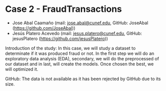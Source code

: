 # Case 2 - FraudTransactions

- Jose Abal Caamaño (mail: jose.abal@cunef.edu, GitHub: JoseAbal (https://github.com/JoseAbal))
- Jesús Platero Acevedo (mail: jesus.platero@cunef.edu, GitHub: jesusPlatero (https://github.com/jesusPlatero))

Introduction of the study: 
In this case, we will study a dataset to determinate if it was produced fraud or not. In the first step we will do an exploratory data analysis (EDA), secondary, we will do the preprocessed of our dataset and in last, will create the models. Once chosen the best, we will optimized it.

GitHub: 
The data is not available as it has been rejected by GitHub due to its size.
